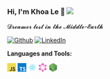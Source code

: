 ### Hi, I'm Khoa Le 👋 <code><img height="20" src="https://media.giphy.com/media/YocXhNZN0yeoc10CdD/giphy.gif"></code>
 𝓓𝓻𝓮𝓪𝓶𝓮𝓻 𝓵𝓸𝓼𝓽 𝓲𝓷 𝓽𝓱𝓮 𝓜𝓲𝓭𝓭𝓵𝓮-𝓔𝓪𝓻𝓽𝓱 


[![Github](https://img.shields.io/badge/-Github-181717?style=for-the-badge&logo=Github&logoColor=white)](https://github.com/khoale9098)
[![LinkedIn](https://img.shields.io/badge/-LinkedIn-0077B5?style=for-the-badge&logo=LinkedIn&logoColor=white)](https://www.linkedin.com/in/khoale9098/)

**Languages and Tools:**  

<code><img height="20" src="https://raw.githubusercontent.com/github/explore/80688e429a7d4ef2fca1e82350fe8e3517d3494d/topics/javascript/javascript.png"></code>
<code><img height="20" src="https://raw.githubusercontent.com/github/explore/80688e429a7d4ef2fca1e82350fe8e3517d3494d/topics/typescript/typescript.png"></code>
<code><img height="20" src="https://raw.githubusercontent.com/github/explore/80688e429a7d4ef2fca1e82350fe8e3517d3494d/topics/react/react.png"></code>
<code><img height="20" src="https://raw.githubusercontent.com/github/explore/5c058a388828bb5fde0bcafd4bc867b5bb3f26f3/topics/graphql/graphql.png"></code>
<code><img height="20" src="https://raw.githubusercontent.com/github/explore/80688e429a7d4ef2fca1e82350fe8e3517d3494d/topics/nodejs/nodejs.png"></code>    


<!--
**khoale9098/khoale9098** is a ✨ _special_ ✨ repository because its `README.md` (this file) appears on your GitHub profile.

Here are some ideas to get you started:

- 🔭 I’m currently working on ...
- 🌱 I’m currently learning ...
- 👯 I’m looking to collaborate on ...
- 🤔 I’m looking for help with ...
- 💬 Ask me about ...
- 📫 How to reach me: ...
- 😄 Pronouns: ...
- ⚡ Fun fact: ...
-->
